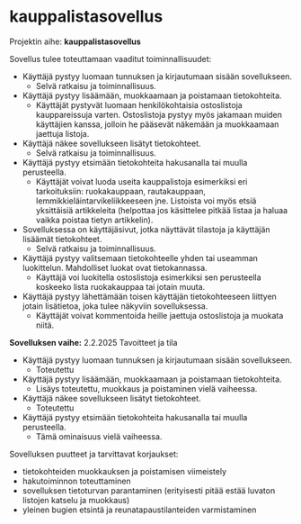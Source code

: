 # kauppalistasovellus
Projektin aihe: <b>kauppalistasovellus</b>

Sovellus tulee toteuttamaan vaaditut toiminnallisuudet:

<ul>
    <li>
        Käyttäjä pystyy luomaan tunnuksen ja kirjautumaan sisään sovellukseen.
        <ul>
        <li>
            Selvä ratkaisu ja toiminnallisuus.
        </li>
        </ul>
    </li>
    <li>
        Käyttäjä pystyy lisäämään, muokkaamaan ja poistamaan tietokohteita.
        <ul>
            <li>
                Käyttäjät pystyvät luomaan henkilökohtaisia ostoslistoja kauppareissuja varten. Ostoslistoja pystyy myös jakamaan muiden käyttäjien kanssa, jolloin he pääsevät näkemään ja muokkaamaan jaettuja listoja.
            </li>
        </ul>
    </li>
    <li>
        Käyttäjä näkee sovellukseen lisätyt tietokohteet.
        <ul>
            <li>
                Selvä ratkaisu ja toiminnallisuus.
            </li>
        </ul>
    </li>
    <li>
        Käyttäjä pystyy etsimään tietokohteita hakusanalla tai muulla perusteella.
        <ul>
            <li>
                Käyttäjät voivat luoda useita kauppalistoja esimerkiksi eri tarkoituksiin: ruokakauppaan, rautakauppaan, lemmikkieläintarvikeliikkeeseen jne. Listoista voi myös etsiä yksittäisiä artikkeleita (helpottaa jos käsittelee pitkää listaa ja haluaa vaikka poistaa tietyn artikkelin).
            </li>
        </ul>
    </li>
    <li>
        Sovelluksessa on käyttäjäsivut, jotka näyttävät tilastoja ja käyttäjän lisäämät tietokohteet.
        <ul>
            <li>
                Selvä ratkaisu ja toiminnallisuus.
            </li>
        </ul>
    </li>
    <li>
        Käyttäjä pystyy valitsemaan tietokohteelle yhden tai useamman luokittelun. Mahdolliset luokat ovat tietokannassa.
        <ul>
            <li>
                Käyttäjä voi luokitella ostoslistoja esimerkiksi sen perusteella koskeeko lista ruokakauppaa tai jotain muuta.
            </li>
        </ul>
    </li>
    <li>
        Käyttäjä pystyy lähettämään toisen käyttäjän tietokohteeseen liittyen jotain lisätietoa, joka tulee näkyviin sovelluksessa.
        <ul>
            <li>
                Käyttäjät voivat kommentoida heille jaettuja ostoslistoja ja muokata niitä.
            </li>
        </ul>
    </li>
</ul>

<b>Sovelluksen vaihe:</b>
2.2.2025
Tavoitteet ja tila
<ul>
    <li>
        Käyttäjä pystyy luomaan tunnuksen ja kirjautumaan sisään sovellukseen.
        <ul><li>
            Toteutettu
        </ul></li>
    </li>
    <li>
        Käyttäjä pystyy lisäämään, muokkaamaan ja poistamaan tietokohteita.
        <ul><li>
            Lisäys toteutettu, muokkaus ja poistaminen vielä vaiheessa.
        </ul></li>
    </li>
    <li>
        Käyttäjä näkee sovellukseen lisätyt tietokohteet.
        <ul><li>
            Toteutettu
        </ul></li>
    </li>
    <li>
        Käyttäjä pystyy etsimään tietokohteita hakusanalla tai muulla perusteella.
        <ul><li>
            Tämä ominaisuus vielä vaiheessa.
        </ul></li>
    </li>
</ul>

Sovelluksen puutteet ja tarvittavat korjaukset:
<ul>
    <li>tietokohteiden muokkauksen ja poistamisen viimeistely</li>
    <li>hakutoiminnon toteuttaminen</li>
    <li>sovelluksen tietoturvan parantaminen (erityisesti pitää estää luvaton listojen katselu ja muokkaus)</li>
    <li>yleinen bugien etsintä ja reunatapaustilanteiden varmistaminen</li>
</ul>
